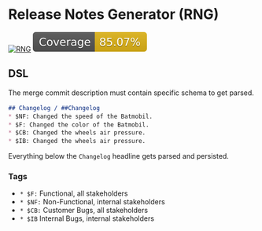 # Release Notes Generator (RNG)
[![RNG](https://github.com/Dinodanio/release-notes-generator/actions/workflows/test.yml/badge.svg)](https://github.com/Dinodanio/release-notes-generator/actions/workflows/test.yml)
![](docs/assets/codecov.svg)

## DSL
The merge commit description must contain specific schema to get parsed. 

```markdown
## Changelog / ##Changelog
* $NF: Changed the speed of the Batmobil.
* $F: Changed the color of the Batmobil.
* $CB: Changed the wheels air pressure.
* $IB: Changed the wheels air pressure.
```

Everything below the `Changelog` headline gets parsed and persisted.

### Tags
* `* $F:` Functional, all stakeholders
* `* $NF:` Non-Functional, internal stakeholders
* `* $CB:` Customer Bugs, all stakeholders
* `* $IB` Internal Bugs, internal stakeholders
